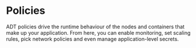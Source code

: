 # Policies

ADT policies drive the runtime behaviour of the nodes and containers
that make up your application. From here, you can enable monitoring,
set scaling rules, pick network policies and even manage application-level
secrets.